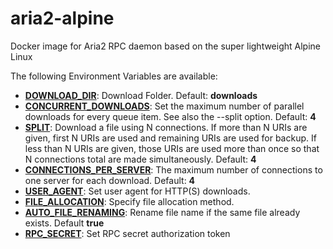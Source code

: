 # aria2-alpine
Docker image for Aria2 RPC daemon based on the super lightweight Alpine Linux

The following Environment Variables are available:
* __[DOWNLOAD_DIR](https://aria2.github.io/manual/en/html/aria2c.html#cmdoption-d)__: Download Folder. Default: __downloads__
* __[CONCURRENT_DOWNLOADS](https://aria2.github.io/manual/en/html/aria2c.html#cmdoption-j)__: Set the maximum number of parallel downloads for every queue item. See also the --split option. Default: __4__
* __[SPLIT](https://aria2.github.io/manual/en/html/aria2c.html#cmdoption-s)__: Download a file using N connections. If more than N URIs are given, first N URIs are used and remaining URIs are used for backup. If less than N URIs are given, those URIs are used more than once so that N connections total are made simultaneously. Default: __4__
* __[CONNECTIONS_PER_SERVER](https://aria2.github.io/manual/en/html/aria2c.html#cmdoption-x)__: The maximum number of connections to one server for each download. Default: __4__
* __[USER_AGENT](https://aria2.github.io/manual/en/html/aria2c.html#cmdoption-u)__: Set user agent for HTTP(S) downloads. 
* __[FILE_ALLOCATION](https://aria2.github.io/manual/en/html/aria2c.html#cmdoption-file-allocation)__: Specify file allocation method.
* __[AUTO_FILE_RENAMING](https://aria2.github.io/manual/en/html/aria2c.html#cmdoption-auto-file-renaming)__: Rename file name if the same file already exists. Default __true__
* __[RPC_SECRET](https://aria2.github.io/manual/en/html/aria2c.html#cmdoption-rpc-secret)__: Set RPC secret authorization token
